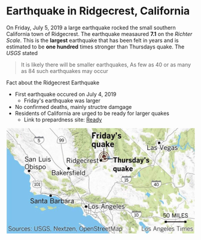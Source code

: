 # Earthquake in Ridgecrest, California

On Friday, July 5, 2019 a large earthquake rocked the small southern 
California town of Ridgecrest. The earthquake measaured **7.1** on the _Richter Scale_.
This is the **largest** earthquake that has been felt in years and is estimated to be **one hundred** times stronger 
than Thursdays quake. The _USGS_ 
stated 
>It is likely there will be smaller earthquakes, As few as 40 or as many as 84 such earthquakes may occur

Fact about the Ridgecrest Earthquake
* First earthquake occured on July 4, 2019
    * Friday's earthquake was larger
* No confirmed deaths, mainly structre damgage
* Residents of California are urged to be ready for larger quakes
    * Link to prepardness site: [Ready](http://ready.gov/earthquakes)

![Map_quake](quake_map.jpg)

